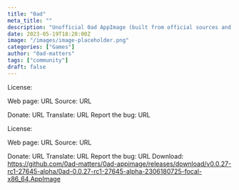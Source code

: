 ```yaml
---
title: "0ad"
meta_title: ""
description: "Unofficial 0ad AppImage (built from official sources and data)"
date: 2023-05-19T18:28:00Z
image: "/images/image-placeholder.png"
categories: ["Games"]
author: "0ad-matters"
tags: ["community"]
draft: false
---
```



License:

Web page: URL
Source: URL

Donate: URL
Translate: URL
Report the bug: URL


License:

Web page: URL
Source: URL

Donate: URL
Translate: URL
Report the bug: URL
Download: https://github.com/0ad-matters/0ad-appimage/releases/download/v0.0.27-rc1-27645-alpha/0ad-0.0.27-rc1-27645-alpha-2306180725-focal-x86_64.AppImage
